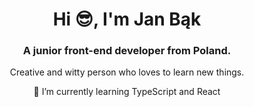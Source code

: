 <h1 align="center">Hi 😎, I'm Jan Bąk</h1>
<h3 align="center">A junior front-end developer from Poland.</h3>
<p align="center">Creative and witty person who loves to learn new things.</p>
<p align="center">🌱 I’m currently learning TypeScript and React</p>
